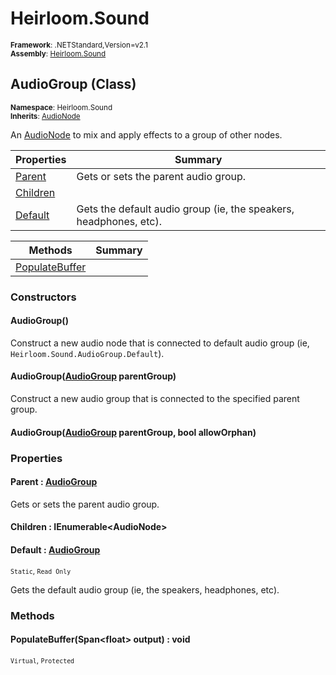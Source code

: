 # Heirloom.Sound

<small>**Framework**: .NETStandard,Version=v2.1</small>  
<small>**Assembly**: [Heirloom.Sound](../heirloom.sound/heirloom.sound.md)</small>  

## AudioGroup (Class)
<small>**Namespace**: Heirloom.Sound</sub></small>  
<small>**Inherits**: [AudioNode](heirloom.sound.audionode.md)</small>  

An [AudioNode](heirloom.sound.audionode.md) to mix and apply effects to a group of other nodes.

| Properties | Summary |
|------------|---------|
| [Parent](#PAR2197A792) | Gets or sets the parent audio group. |
| [Children](#CHIA28E397F) |  |
| [Default](#DEFCF6EDD47) | Gets the default audio group (ie, the speakers, headphones, etc). |

| Methods | Summary |
|---------|---------|
| [PopulateBuffer](#POP1F4E4746) |  |

### Constructors

#### AudioGroup()

Construct a new audio node that is connected to default audio group (ie, `Heirloom.Sound.AudioGroup.Default`).

#### AudioGroup([AudioGroup](heirloom.sound.audiogroup.md) parentGroup)

Construct a new audio group that is connected to the specified parent group.

#### AudioGroup([AudioGroup](heirloom.sound.audiogroup.md) parentGroup, bool allowOrphan)

### Properties

#### <a name="PAR2197A792"></a>Parent : [AudioGroup](heirloom.sound.audiogroup.md)


Gets or sets the parent audio group.

#### <a name="CHIA28E397F"></a>Children : IEnumerable\<AudioNode>


#### <a name="DEFCF6EDD47"></a>Default : [AudioGroup](heirloom.sound.audiogroup.md)

<small>`Static`, `Read Only`</small>

Gets the default audio group (ie, the speakers, headphones, etc).

### Methods

#### <a name="POP1F4E4746"></a>PopulateBuffer(Span\<float> output) : void

<small>`Virtual`, `Protected`</small>


